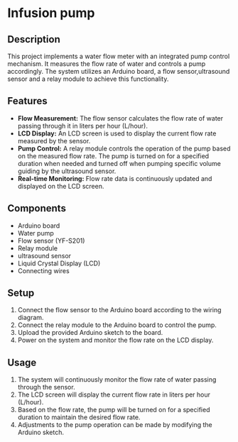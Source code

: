 # Infusion pump

## Description
This project implements a water flow meter with an integrated pump control mechanism. It measures the flow rate of water and controls a pump accordingly. The system utilizes an Arduino board, a flow sensor,ultrasound sensor and a relay module to achieve this functionality.

## Features
- **Flow Measurement:** The flow sensor calculates the flow rate of water passing through it in liters per hour (L/hour).
- **LCD Display:** An LCD screen is used to display the current flow rate measured by the sensor.
- **Pump Control:** A relay module controls the operation of the pump based on the measured flow rate. The pump is turned on for a specified duration when needed and turned off when pumping specific volume guiding by the ultrasound sensor.
- **Real-time Monitoring:** Flow rate data is continuously updated and displayed on the LCD screen.

## Components
- Arduino board
- Water pump
- Flow sensor (YF-S201)
- Relay module
- ultrasound sensor
- Liquid Crystal Display (LCD)
- Connecting wires

## Setup
1. Connect the flow sensor to the Arduino board according to the wiring diagram.
2. Connect the relay module to the Arduino board to control the pump.
3. Upload the provided Arduino sketch to the board.
4. Power on the system and monitor the flow rate on the LCD display.

## Usage
1. The system will continuously monitor the flow rate of water passing through the sensor.
2. The LCD screen will display the current flow rate in liters per hour (L/hour).
3. Based on the flow rate, the pump will be turned on for a specified duration to maintain the desired flow rate.
4. Adjustments to the pump operation can be made by modifying the Arduino sketch.

